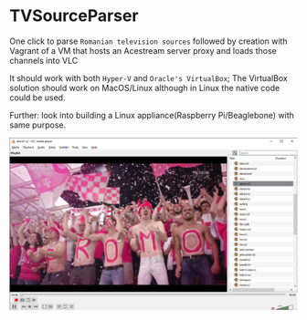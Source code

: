# TVSourceParser

One click to parse `Romanian television sources` followed by creation with Vagrant of a VM that hosts an Acestream server proxy and loads those channels into VLC

It should work with both `Hyper-V` and `Oracle's VirtualBox`; The VirtualBox solution should work on MacOS/Linux although in Linux the native code could be used.

Further: look into building a Linux appliance(Raspberry Pi/Beaglebone) with same purpose.

![Channel list](https://github.com/danmincu/TVSourceParser/raw/master/Sample/Screen.png)
